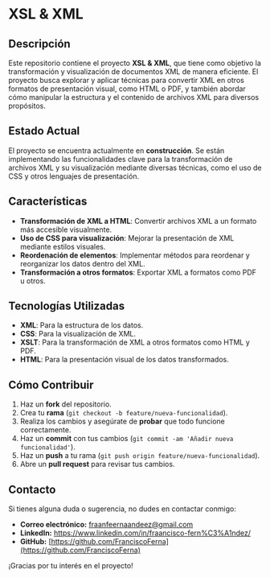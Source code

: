 # XSL & XML

## Descripción

Este repositorio contiene el proyecto **XSL & XML**, que tiene como objetivo la transformación y visualización de documentos XML de manera eficiente. El proyecto busca explorar y aplicar técnicas para convertir XML en otros formatos de presentación visual, como HTML o PDF, y también abordar cómo manipular la estructura y el contenido de archivos XML para diversos propósitos.

## Estado Actual

El proyecto se encuentra actualmente en **construcción**. Se están implementando las funcionalidades clave para la transformación de archivos XML y su visualización mediante diversas técnicas, como el uso de CSS y otros lenguajes de presentación.

## Características

- **Transformación de XML a HTML**: Convertir archivos XML a un formato más accesible visualmente.
- **Uso de CSS para visualización**: Mejorar la presentación de XML mediante estilos visuales.
- **Reordenación de elementos**: Implementar métodos para reordenar y reorganizar los datos dentro del XML.
- **Transformación a otros formatos**: Exportar XML a formatos como PDF u otros.

## Tecnologías Utilizadas

- **XML**: Para la estructura de los datos.
- **CSS**: Para la visualización de XML.
- **XSLT**: Para la transformación de XML a otros formatos como HTML y PDF.
- **HTML**: Para la presentación visual de los datos transformados.

## Cómo Contribuir

1. Haz un **fork** del repositorio.
2. Crea tu **rama** (`git checkout -b feature/nueva-funcionalidad`).
3. Realiza los cambios y asegúrate de **probar** que todo funcione correctamente.
4. Haz un **commit** con tus cambios (`git commit -am 'Añadir nueva funcionalidad'`).
5. Haz un **push** a tu rama (`git push origin feature/nueva-funcionalidad`).
6. Abre un **pull request** para revisar tus cambios.

## Contacto

Si tienes alguna duda o sugerencia, no dudes en contactar conmigo:

- **Correo electrónico:** [fraanfeernaandeez@gmail.com](mailto:fraanfeernaandeez@gmail.com)
- **LinkedIn:** https://www.linkedin.com/in/fraancisco-fern%C3%A1ndez/
- **GitHub:** [https://github.com/FranciscoFerna](https://github.com/FranciscoFerna)


¡Gracias por tu interés en el proyecto!
